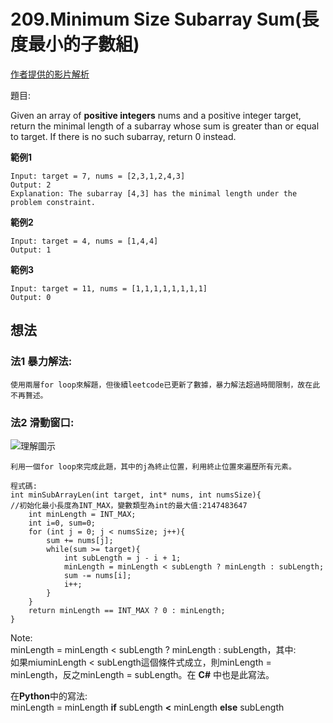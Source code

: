 # 209.Minimum Size Subarray Sum(長度最小的子數組)

[作者提供的影片解析](https://www.bilibili.com/video/BV1tZ4y1q7XE/?spm_id_from=333.788&vd_source=e5c4608edb1022c777c24216627ab94c)

題目:

Given an array of **positive integers** nums and a positive integer target, return the minimal length of a subarray whose sum is greater than or equal to target. If there is no such subarray, return 0 instead.

**範例1**

    Input: target = 7, nums = [2,3,1,2,4,3]
    Output: 2
    Explanation: The subarray [4,3] has the minimal length under the problem constraint.

**範例2**

    Input: target = 4, nums = [1,4,4]
    Output: 1       

**範例3**

    Input: target = 11, nums = [1,1,1,1,1,1,1,1]
    Output: 0

## 想法

### 法1 暴力解法:

    使用兩層for loop來解題，但後續leetcode已更新了數據，暴力解法超過時間限制，故在此不再贅述。

### 法2 滑動窗口:

![理解圖示](https://code-thinking.cdn.bcebos.com/gifs/209.%E9%95%BF%E5%BA%A6%E6%9C%80%E5%B0%8F%E7%9A%84%E5%AD%90%E6%95%B0%E7%BB%84.gif)

    利用一個for loop來完成此題，其中的j為終止位置，利用終止位置來遍歷所有元素。

    程式碼:
    int minSubArrayLen(int target, int* nums, int numsSize){
    //初始化最小長度為INT_MAX，變數類型為int的最大值:2147483647
        int minLength = INT_MAX;
        int i=0, sum=0;
        for (int j = 0; j < numsSize; j++){
            sum += nums[j];
            while(sum >= target){
                int subLength = j - i + 1;
                minLength = minLength < subLength ? minLength : subLength;
                sum -= nums[i];
                i++;
            }
        }
        return minLength == INT_MAX ? 0 : minLength;
    }

Note:\
minLength = minLength < subLength ? minLength : subLength，其中:\
如果miuminLength < subLength這個條件式成立，則minLength = minLength，反之minLength = subLength。在 **C#** 中也是此寫法。

在**Python**中的寫法:\
minLength = minLength **if** subLength **<** minLength **else** subLength